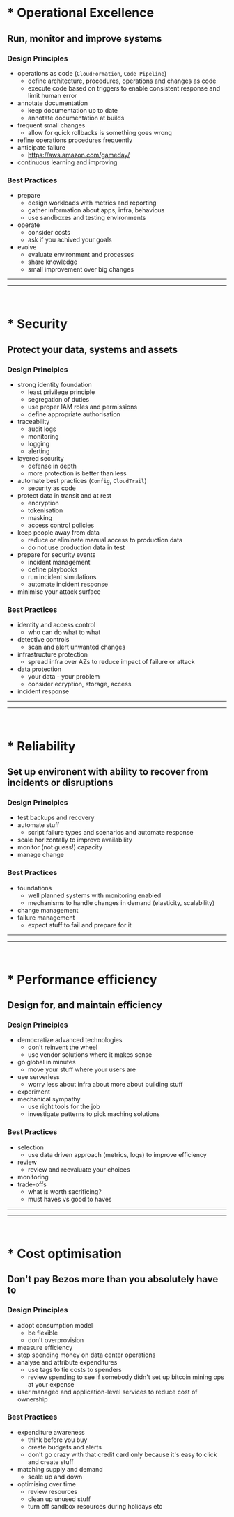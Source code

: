 # * Operational Excellence
## Run, monitor and improve systems
### Design Principles
- operations as code (`CloudFormation`, `Code Pipeline`)
    - define architecture, procedures, operations and changes as code
    - execute code based on triggers to enable consistent response and limit human error
- annotate documentation
    - keep documentation up to date
    - annotate documentation at builds
- frequent small changes 
    - allow for quick rollbacks is something goes wrong
- refine operations procedures frequently
- anticipate failure
    - https://aws.amazon.com/gameday/
- continuous learning and improving
### Best Practices
- prepare
    - design workloads with metrics and reporting
    - gather information about apps, infra, behavious
    - use sandboxes and testing environments
- operate
    - consider costs
    - ask if you achived your goals
- evolve
    - evaluate environment and processes
    - share knowledge
    - small improvement over big changes
<hr/><hr/><br />

# * Security
## Protect your data, systems and assets
### Design Principles
- strong identity foundation
    - least privilege principle
    - segregation of duties
    - use proper IAM roles and permissions
    - define appropriate authorisation
- traceability
    - audit logs
    - monitoring
    - logging
    - alerting
- layered security
    - defense in depth
    - more protection is better than less
- automate best practices (`Config`, `CloudTrail`)
    - security as code
- protect data in transit and at rest
    - encryption
    - tokenisation
    - masking
    - access control policies
- keep people away from data
    - reduce or eliminate manual access to production data
    - do not use production data in test 
- prepare for security events
    - incident management
    - define playbooks
    - run incident simulations
    - automate incident response
- minimise your attack surface
### Best Practices
- identity and access control
    - who can do what to what
- detective controls
    - scan and alert unwanted changes
- infrastructure protection
    - spread infra over AZs to reduce impact of failure or attack
- data protection
    - your data - your problem
    - consider ecryption, storage, access
- incident response
<hr/><hr/><br />

# * Reliability
## Set up environent with ability to recover from incidents or disruptions
### Design Principles
- test backups and recovery
- automate stuff
    - script failure types and scenarios and automate response
- scale horizontally to improve availability
- monitor (not guess!) capacity
- manage change
### Best Practices
- foundations
    - well planned systems with monitoring enabled
    - mechanisms to handle changes in demand (elasticity, scalability)
- change management
- failure management
    - expect stuff to fail and prepare for it
<hr/><hr/><br />

# * Performance efficiency
## Design for, and maintain efficiency
### Design Principles
- democratize advanced technologies
    - don't reinvent the wheel
    - use vendor solutions where it makes sense
- go global in minutes
    - move your stuff where your users are
- use serverless
    - worry less about infra about more about building stuff
- experiment
- mechanical sympathy
    - use right tools for the job
    - investigate patterns to pick maching solutions
### Best Practices
- selection
    - use data driven approach (metrics, logs) to improve efficiency
- review
    - review and reevaluate your choices 
- monitoring
- trade-offs
    - what is worth sacrificing?
    - must haves vs good to haves
<hr/><hr/><br />

# * Cost optimisation
## Don't pay Bezos more than you absolutely have to
### Design Principles
- adopt consumption model
    - be flexible 
    - don't overprovision
- measure efficiency
- stop spending money on data center operations
- analyse and attribute expenditures
    - use tags to tie costs to spenders
    - review spending to see if somebody didn't set up bitcoin mining ops at your expense
- user managed and application-level services to reduce cost of ownership
### Best Practices
- expenditure awareness
    - think before you buy
    - create budgets and alerts
    - don't go crazy with that credit card only because it's easy to click and create stuff
- matching supply and demand
    - scale up and down
- optimising over time
    - review resources
    - clean up unused stuff
    - turn off sandbox resources during holidays etc
